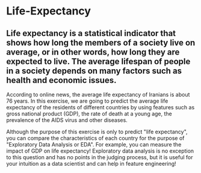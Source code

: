 # Life-Expectancy
## Life expectancy is a statistical indicator that shows how long the members of a society live on average, or in other words, how long they are expected to live. The average lifespan of people in a society depends on many factors such as health and economic issues.

According to online news, the average life expectancy of Iranians is about 76 years. In this exercise, we are going to predict the average life expectancy of the residents of different countries by using features such as gross national product (GDP), the rate of death at a young age, the prevalence of the AIDS virus and other diseases.

Although the purpose of this exercise is only to predict "life expectancy", you can compare the characteristics of each country for the purpose of "Exploratory Data Analysis or EDA". For example, you can measure the impact of GDP on life expectancy! Exploratory data analysis is no exception to this question and has no points in the judging process, but it is useful for your intuition as a data scientist and can help in feature engineering!

